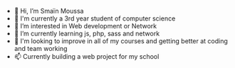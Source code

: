 - 👋 Hi, I’m Smaïn Moussa
- 👀 I'm currently a 3rd year student of computer science
- 👀 I’m interested in Web development or Network
- 🌱 I’m currently learning js, php, sass and network
- 💞️ I'm looking to improve in all of my courses and getting better at coding and team working
- 📫 Currently building a web project for my school

<!---
SmainMoussa/SmainMoussa is a ✨ special ✨ repository because its `README.md` (this file) appears on your GitHub profile.
You can click the Preview link to take a look at your changes.
--->
